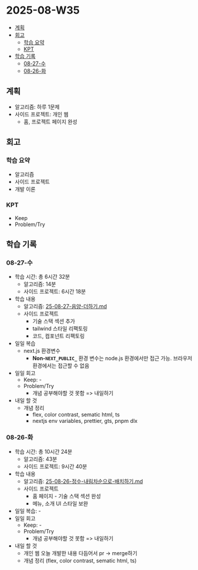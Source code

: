 # 2025-08-W35 <!-- omit from toc -->

- [계획](#계획)
- [회고](#회고)
  - [학습 요약](#학습-요약)
  - [KPT](#kpt)
- [학습 기록](#학습-기록)
  - [08-27-수](#08-27-수)
  - [08-26-화](#08-26-화)

## 계획

- 알고리즘: 하루 1문제
- 사이드 프로젝트: 개인 웹
  - 홈, 프로젝트 페이지 완성

## 회고

### 학습 요약

- 알고리즘
- 사이드 프로젝트
- 개발 이론

### KPT

- Keep
- Problem/Try

## 학습 기록

### 08-27-수

- 학습 시간: 총 6시간 32분
  - 알고리즘: 14분
  - 사이드 프로젝트: 6시간 18분
- 학습 내용
  - 알고리즘: [25-08-27-음양-더하기.md](/algorithm/programmers/25-08-27-음양-더하기.md)
  - 사이드 프로젝트
    - 기술 스택 섹션 추가
    - tailwind 스타일 리팩토링
    - 코드, 컴포넌트 리팩토링
- 일일 복습
  - next.js 환경변수
    - **Non-`NEXT_PUBLIC_`** 환경 변수는 node.js 환경에서만 접근 가능. 브라우저 환경에서는 접근할 수 없음
- 일일 회고
  - Keep: -
  - Problem/Try
    - 개념 공부해야할 것 못함 => 내일하기
- 내일 할 것
  - 개념 정리
    - flex, color contrast, sematic html, ts
    - nextjs env variables, prettier, gts, pnpm dlx

### 08-26-화

- 학습 시간: 총 10시간 24분
  - 알고리즘: 43분
  - 사이드 프로젝트: 9시간 40분
- 학습 내용
  - 알고리즘: [25-08-26-정수-내림차순으로-배치하기.md](/algorithm/programmers/25-08-26-정수-내림차순으로-배치하기.md)
  - 사이드 프로젝트
    - 홈 페이지 - 기술 스택 섹션 완성
    - 메뉴, 소개 UI 스타일 보완
- 일일 복습: -
- 일일 회고
  - Keep: -
  - Problem/Try
    - 개념 공부해야할 것 못함 => 내일하기
- 내일 할 것
  - 개인 웹 오늘 개발한 내용 다듬어서 pr -> merge하기
  - 개념 정리 (flex, color contrast, sematic html, ts)
